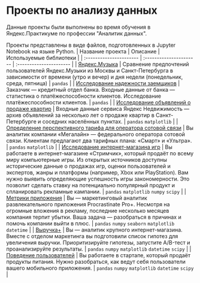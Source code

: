 # Проекты по анализу данных

Данные проекты были выполнены во время обучения в Яндекс.Практикуме по профессии "Аналитик данных".

Проекты представлены в виде файлов, подготовленных в Jupyter Notebook на языке Python.
| Название проекта | Описание | Используемые библиотеки | 
| :---------------------- | :---------------------- | :---------------------- |
| [Яндекс.Музыка](Yandex_credits) | Сравнение предпочтений пользователей Яндекс.Музыки из Москвы и Санкт-Петербурга в зависимости от времени (утро и вечер) и дня недели (понедельник, среда, пятница) | ```pandas``` |
| [Исследование надежности заемщиков](Yandex_credits) | Заказчик — кредитный отдел банка. Входные данные от банка — статистика о платёжеспособности клиентов. Исследование платёжеспособности клиентов. | ```pandas``` |
| [Исследование объявлений о продаже квартир](ааааааа) | Входные данные сервиса Яндекс Недвижимость — архив объявлений за несколько лет о продаже квартир в Санкт-Петербурге и соседних населённых пунктах. | ```pandas``` ```matplotlib``` |
| [Определение перспективного тарифа для оператора сотовой связи](ааааааа) | Вы аналитик компании «Мегалайн» — федерального оператора сотовой связи. Клиентам предлагают два тарифных плана: «Смарт» и «Ультра». | ```pandas``` ```matplotlib``` |
| [Исследование интернет-магазина игр](ааааааа) | Вы работаете в интернет-магазине «Стримчик», который продаёт по всему миру компьютерные игры. Из открытых источников доступны исторические данные о продажах игр, оценки пользователей и экспертов, жанры и платформы (например, Xbox или PlayStation). Вам нужно выявить определяющие успешность игры закономерности. Это позволит сделать ставку на потенциально популярный продукт и спланировать рекламные кампании. | ```pandas``` ```matplotlib``` ```numpy``` ```scipy``` |
| [Метрики приложения](ааааааа) | Вы — маркетинговый аналитик развлекательного приложения Procrastinate Pro+. Несмотря на огромные вложения в рекламу, последние несколько месяцев компания терпит убытки. Ваша задача — разобраться в причинах и помочь компании выйти в плюс. | ```pandas``` ```numpy``` ```seaborn``` ```matplotlib``` ```datetime``` |
| [Выручка+](ааааааа) | Вы — аналитик крупного интернет-магазина. Вместе с отделом маркетинга вы подготовили список гипотез для увеличения выручки. Приоритизируйте гипотезы, запустите A/B-тест и проанализируйте результаты.  | ```pandas``` ```numpy``` ```matplotlib``` ```datetime``` ```scipy``` |
| [Поведение пользователей](ааааааа) | Вы работаете в стартапе, который продаёт продукты питания. Нужно разобраться, как ведут себя пользователи вашего мобильного приложения. | ```pandas``` ```numpy``` ```matplotlib``` ```datetime``` ```scipy``` |
